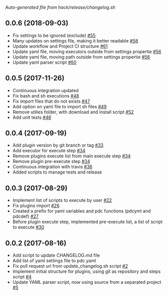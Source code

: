*Auto-generated file from hack/release/changelog.sh*

## 0.0.6 (2018-09-03)

- Fix settings to be ignored (exclude) [#55](https://github.com/personal-distro-configurator/personal-distro-configurator/pull/55)
- Many updates on settings file, making it better readable [#58](https://github.com/personal-distro-configurator/personal-distro-configurator/pull/58)
- Update workflow and Project CI structure [#61](https://github.com/personal-distro-configurator/personal-distro-configurator/pull/61)
- Update yaml file, moving executors outside from settings propertie [#56](https://github.com/personal-distro-configurator/personal-distro-configurator/pull/56)
- Update yaml file, moving path outside from settings propertie [#56](https://github.com/personal-distro-configurator/personal-distro-configurator/pull/56)
- Update yaml parser script [#60](https://github.com/personal-distro-configurator/personal-distro-configurator/pull/60)

## 0.0.5 (2017-11-26)

- Continuous integration updated 
- Fix bash and sh executions [#48](https://github.com/personal-distro-configurator/personal-distro-configurator/pull/48)
- Fix import files that do not exists [#47](https://github.com/personal-distro-configurator/personal-distro-configurator/pull/47)
- Add option on yaml file to import sh files [#49](https://github.com/personal-distro-configurator/personal-distro-configurator/pull/49)
- Remove utilies folder, with download and install script [#52](https://github.com/personal-distro-configurator/personal-distro-configurator/pull/52)
- Add unit tests [#46](https://github.com/personal-distro-configurator/personal-distro-configurator/pull/46)

## 0.0.4 (2017-09-19)

- Add plugin version by git branch or tag [#33](https://github.com/personal-distro-configurator/personal-distro-configurator/pull/33)
- Add executor for execute step [#34](https://github.com/personal-distro-configurator/personal-distro-configurator/pull/34)
- Remove plugins execute list from main execute step [#34](https://github.com/personal-distro-configurator/personal-distro-configurator/pull/34)
- Remove plugin pre-execute step [#34](https://github.com/personal-distro-configurator/personal-distro-configurator/pull/34)
- Continuous integration with travis [#36](https://github.com/personal-distro-configurator/personal-distro-configurator/pull/36)
- Added scripts to manage tests and release 

## 0.0.3 (2017-08-29)

- Implement list of scripts to execute by user [#22](https://github.com/personal-distro-configurator/personal-distro-configurator/pull/22)
- Fix plugins import [#26](https://github.com/personal-distro-configurator/personal-distro-configurator/pull/26)
- Created a prefix for yaml variables and pdc functions (pdcyml and pdcdef) [#27](https://github.com/personal-distro-configurator/personal-distro-configurator/pull/27)
- Before plugin execute step, implemented pre-execute list, a list of script to execute [#30](https://github.com/personal-distro-configurator/personal-distro-configurator/pull/30)

## 0.0.2 (2017-08-16)

- Add script to update CHANGELOG.md file 
- Add list of yaml settings file to pdc.yaml 
- Fix pull request url from update_changelog.sh script [#2](https://github.com/personal-distro-configurator/personal-distro-configurator/pull/2)
- Implement initial structure for plugins, using git as repository and steps script [#4](https://github.com/personal-distro-configurator/personal-distro-configurator/pull/4)
- Update YAML parser script, now using source from a separated project [#5](https://github.com/personal-distro-configurator/personal-distro-configurator/pull/5)

